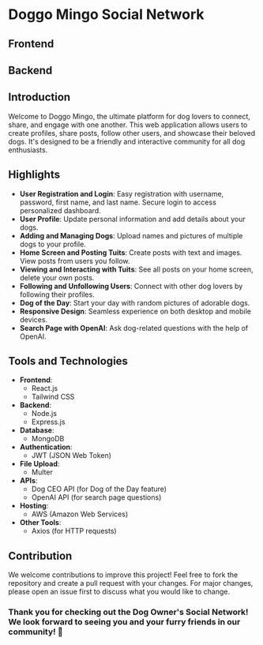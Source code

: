 # Doggo Mingo Social Network

## Frontend

## Backend

## Introduction

Welcome to Doggo Mingo, the ultimate platform for dog lovers to connect, share, and engage with one another. This web application allows users to create profiles, share posts, follow other users, and showcase their beloved dogs. It's designed to be a friendly and interactive community for all dog enthusiasts.

## Highlights

- **User Registration and Login**: Easy registration with username, password, first name, and last name. Secure login to access personalized dashboard.
- **User Profile**: Update personal information and add details about your dogs.
- **Adding and Managing Dogs**: Upload names and pictures of multiple dogs to your profile.
- **Home Screen and Posting Tuits**: Create posts with text and images. View posts from users you follow.
- **Viewing and Interacting with Tuits**: See all posts on your home screen, delete your own posts.
- **Following and Unfollowing Users**: Connect with other dog lovers by following their profiles.
- **Dog of the Day**: Start your day with random pictures of adorable dogs.
- **Responsive Design**: Seamless experience on both desktop and mobile devices.
- **Search Page with OpenAI**: Ask dog-related questions with the help of OpenAI.

## Tools and Technologies

- **Frontend**:
  - React.js
  - Tailwind CSS
- **Backend**:
  - Node.js
  - Express.js
- **Database**:
  - MongoDB
- **Authentication**:
  - JWT (JSON Web Token)
- **File Upload**:
  - Multer
- **APIs**:
  - Dog CEO API (for Dog of the Day feature)
  - OpenAI API (for search page questions)
- **Hosting**:
  - AWS (Amazon Web Services)
- **Other Tools**:
  - Axios (for HTTP requests)

## Contribution

We welcome contributions to improve this project! Feel free to fork the repository and create a pull request with your changes. For major changes, please open an issue first to discuss what you would like to change.

### Thank you for checking out the Dog Owner's Social Network! We look forward to seeing you and your furry friends in our community! 🐶
